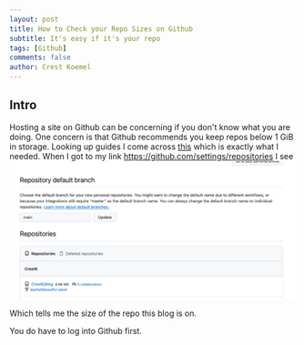```yaml
---
layout: post
title: How to Check your Repo Sizes on Github
subtitle: It's easy if it's your repo
tags: [Github]
comments: false
author: Crest Koemel
---
```


## Intro
Hosting a site on Github can be concerning if you don't know what you are doing. One concern is that Github recommends you keep repos below 1 GiB in storage.
Looking up guides I come across [this](https://stackoverflow.com/a/11093796) which is exactly what I needed. When I got to my link https://github.com/settings/repositories I see ![this](/assets/img/repo-size.png)

Which tells me the size of the repo this blog is on.

You do have to log into Github first.
